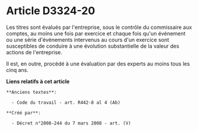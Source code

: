 # Article D3324-20

Les titres sont évalués par l'entreprise, sous le contrôle du commissaire aux comptes, au moins une fois par exercice et
chaque fois qu'un événement ou une série d'événements intervenus au cours d'un exercice sont susceptibles de conduire à une
évolution substantielle de la valeur des actions de l'entreprise.

Il est, en outre, procédé à une évaluation par des experts au moins tous les cinq ans.

**Liens relatifs à cet article**

	**Anciens textes**:

	  - Code du travail - art. R442-8 al 4 (Ab)

	**Créé par**:

	  - Décret n°2008-244 du 7 mars 2008 - art. (V)
